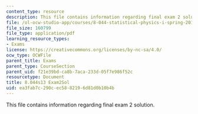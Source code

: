 ```yaml
---
content_type: resource
description: This file contains information regarding final exam 2 solution.
file: /ol-ocw-studio-app/courses/8-044-statistical-physics-i-spring-2013/ea3fab7c290cec5882196d81d0b10b4b_MIT8_044S13_E2s.pdf
file_size: 160799
file_type: application/pdf
learning_resource_types:
- Exams
license: https://creativecommons.org/licenses/by-nc-sa/4.0/
ocw_type: OCWFile
parent_title: Exams
parent_type: CourseSection
parent_uid: f21e39bd-ca8b-7aca-233d-05f7e986f52c
resourcetype: Document
title: 8.044s13 Exam2Sol
uid: ea3fab7c-290c-ec58-8219-6d81d0b10b4b
---
```

This file contains information regarding final exam 2 solution.